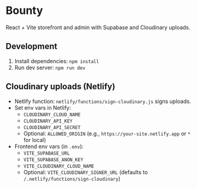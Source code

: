# Bounty

React + Vite storefront and admin with Supabase and Cloudinary uploads.

## Development

1. Install dependencies: `npm install`
2. Run dev server: `npm run dev`

## Cloudinary uploads (Netlify)

- Netlify function: `netlify/functions/sign-cloudinary.js` signs uploads.
- Set env vars in Netlify:
  - `CLOUDINARY_CLOUD_NAME`
  - `CLOUDINARY_API_KEY`
  - `CLOUDINARY_API_SECRET`
  - Optional: `ALLOWED_ORIGIN` (e.g., `https://your-site.netlify.app` or `*` for local)
- Frontend env vars (in `.env`):
  - `VITE_SUPABASE_URL`
  - `VITE_SUPABASE_ANON_KEY`
  - `VITE_CLOUDINARY_CLOUD_NAME`
  - Optional: `VITE_CLOUDINARY_SIGNER_URL` (defaults to `/.netlify/functions/sign-cloudinary`)


